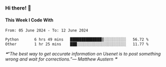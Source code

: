 ### Hi there! 👋

#### This Week I Code With
<!--START_SECTION:waka-->

```txt
From: 05 June 2024 - To: 12 June 2024

Python       6 hrs 49 mins   ██████████████▒░░░░░░░░░░   56.72 %
Other        1 hr 25 mins    ███░░░░░░░░░░░░░░░░░░░░░░   11.77 %
```

<!--END_SECTION:waka-->

<!--STARTS_HERE_QUOTE_README-->
<i>❝“The best way to get accurate information on Usenet is to post something wrong and wait for corrections.”— Matthew Austern   ❞</i>
<!--ENDS_HERE_QUOTE_README-->
